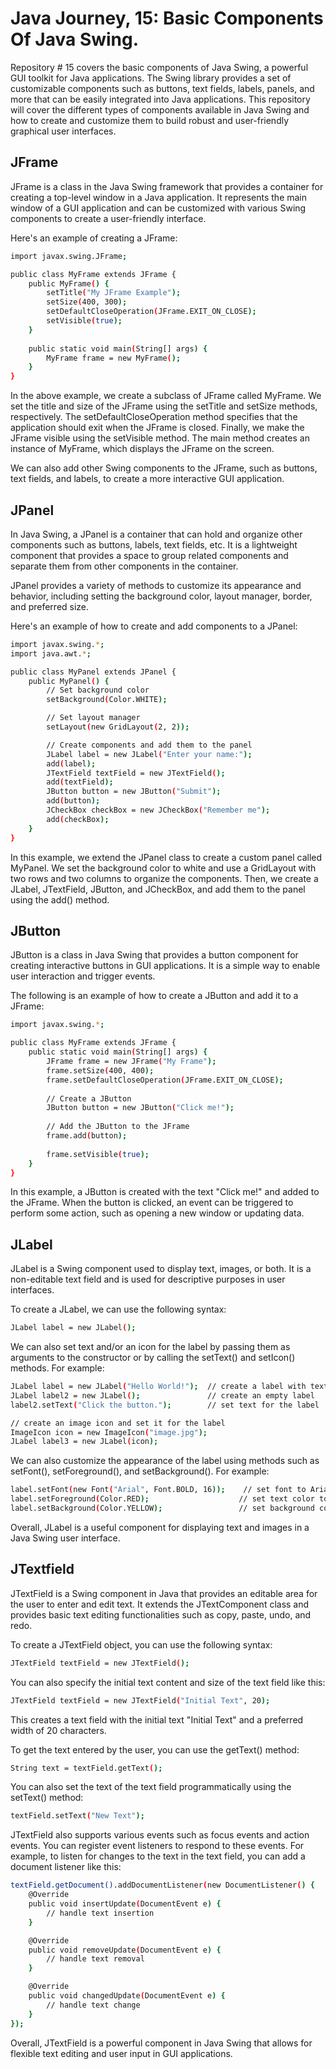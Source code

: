 # Java Journey, 15: Basic Components Of Java Swing.

Repository # 15 covers the basic components of Java Swing, a powerful GUI toolkit for Java applications. The Swing library provides a set of customizable components such as buttons, text fields, labels, panels, and more that can be easily integrated into Java applications. This repository will cover the different types of components available in Java Swing and how to create and customize them to build robust and user-friendly graphical user interfaces.

## JFrame

JFrame is a class in the Java Swing framework that provides a container for creating a top-level window in a Java application. It represents the main window of a GUI application and can be customized with various Swing components to create a user-friendly interface.

Here's an example of creating a JFrame:

```bash
import javax.swing.JFrame;

public class MyFrame extends JFrame {
    public MyFrame() {
        setTitle("My JFrame Example");
        setSize(400, 300);
        setDefaultCloseOperation(JFrame.EXIT_ON_CLOSE);
        setVisible(true);
    }
    
    public static void main(String[] args) {
        MyFrame frame = new MyFrame();
    }
}
```

In the above example, we create a subclass of JFrame called MyFrame. We set the title and size of the JFrame using the setTitle and setSize methods, respectively. The setDefaultCloseOperation method specifies that the application should exit when the JFrame is closed. Finally, we make the JFrame visible using the setVisible method. The main method creates an instance of MyFrame, which displays the JFrame on the screen.

We can also add other Swing components to the JFrame, such as buttons, text fields, and labels, to create a more interactive GUI application.

## JPanel

In Java Swing, a JPanel is a container that can hold and organize other components such as buttons, labels, text fields, etc. It is a lightweight component that provides a space to group related components and separate them from other components in the container.

JPanel provides a variety of methods to customize its appearance and behavior, including setting the background color, layout manager, border, and preferred size.

Here's an example of how to create and add components to a JPanel:

```bash
import javax.swing.*;
import java.awt.*;

public class MyPanel extends JPanel {
    public MyPanel() {
        // Set background color
        setBackground(Color.WHITE);

        // Set layout manager
        setLayout(new GridLayout(2, 2));

        // Create components and add them to the panel
        JLabel label = new JLabel("Enter your name:");
        add(label);
        JTextField textField = new JTextField();
        add(textField);
        JButton button = new JButton("Submit");
        add(button);
        JCheckBox checkBox = new JCheckBox("Remember me");
        add(checkBox);
    }
}
```

In this example, we extend the JPanel class to create a custom panel called MyPanel. We set the background color to white and use a GridLayout with two rows and two columns to organize the components. Then, we create a JLabel, JTextField, JButton, and JCheckBox, and add them to the panel using the add() method.

## JButton

JButton is a class in Java Swing that provides a button component for creating interactive buttons in GUI applications. It is a simple way to enable user interaction and trigger events.

The following is an example of how to create a JButton and add it to a JFrame:

```bash
import javax.swing.*;

public class MyFrame extends JFrame {
    public static void main(String[] args) {
        JFrame frame = new JFrame("My Frame");
        frame.setSize(400, 400);
        frame.setDefaultCloseOperation(JFrame.EXIT_ON_CLOSE);
        
        // Create a JButton
        JButton button = new JButton("Click me!");
        
        // Add the JButton to the JFrame
        frame.add(button);
        
        frame.setVisible(true);
    }
}
```

In this example, a JButton is created with the text "Click me!" and added to the JFrame. When the button is clicked, an event can be triggered to perform some action, such as opening a new window or updating data.

## JLabel

JLabel is a Swing component used to display text, images, or both. It is a non-editable text field and is used for descriptive purposes in user interfaces.

To create a JLabel, we can use the following syntax:

```bash
JLabel label = new JLabel();
```

We can also set text and/or an icon for the label by passing them as arguments to the constructor or by calling the setText() and setIcon() methods. For example:

```bash
JLabel label = new JLabel("Hello World!");  // create a label with text
JLabel label2 = new JLabel();               // create an empty label
label2.setText("Click the button.");        // set text for the label

// create an image icon and set it for the label
ImageIcon icon = new ImageIcon("image.jpg");
JLabel label3 = new JLabel(icon);
```

We can also customize the appearance of the label using methods such as setFont(), setForeground(), and setBackground(). For example:

```bash
label.setFont(new Font("Arial", Font.BOLD, 16));    // set font to Arial, bold, size 16
label.setForeground(Color.RED);                    // set text color to red
label.setBackground(Color.YELLOW);                 // set background color to yellow
```

Overall, JLabel is a useful component for displaying text and images in a Java Swing user interface.

## JTextfield

JTextField is a Swing component in Java that provides an editable area for the user to enter and edit text. It extends the JTextComponent class and provides basic text editing functionalities such as copy, paste, undo, and redo.

To create a JTextField object, you can use the following syntax:

```bash
JTextField textField = new JTextField();
```

You can also specify the initial text content and size of the text field like this:

```bash
JTextField textField = new JTextField("Initial Text", 20);
```

This creates a text field with the initial text "Initial Text" and a preferred width of 20 characters.

To get the text entered by the user, you can use the getText() method:

```bash
String text = textField.getText();
```

You can also set the text of the text field programmatically using the setText() method:

```bash
textField.setText("New Text");
```

JTextField also supports various events such as focus events and action events. You can register event listeners to respond to these events. For example, to listen for changes to the text in the text field, you can add a document listener like this:

```bash
textField.getDocument().addDocumentListener(new DocumentListener() {
    @Override
    public void insertUpdate(DocumentEvent e) {
        // handle text insertion
    }

    @Override
    public void removeUpdate(DocumentEvent e) {
        // handle text removal
    }

    @Override
    public void changedUpdate(DocumentEvent e) {
        // handle text change
    }
});
```

Overall, JTextField is a powerful component in Java Swing that allows for flexible text editing and user input in GUI applications.
